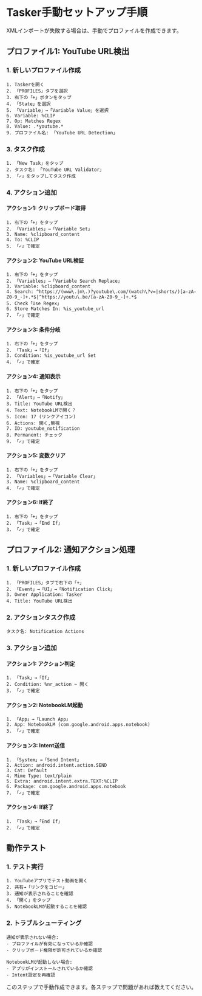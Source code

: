 # Tasker手動セットアップ手順

XMLインポートが失敗する場合は、手動でプロファイルを作成できます。

## プロファイル1: YouTube URL検出

### 1. 新しいプロファイル作成
```
1. Taskerを開く
2. 「PROFILES」タブを選択
3. 右下の「+」ボタンをタップ
4. 「State」を選択
5. 「Variable」→「Variable Value」を選択
6. Variable: %CLIP
7. Op: Matches Regex
8. Value: .*youtube.*
9. プロファイル名: 「YouTube URL Detection」
```

### 3. タスク作成
```
1. 「New Task」をタップ
2. タスク名: 「YouTube URL Validator」
3. 「✓」をタップしてタスク作成
```

### 4. アクション追加

#### アクション1: クリップボード取得
```
1. 右下の「+」をタップ
2. 「Variables」→「Variable Set」
3. Name: %clipboard_content
4. To: %CLIP
5. 「✓」で確定
```

#### アクション2: YouTube URL検証
```
1. 右下の「+」をタップ
2. 「Variables」→「Variable Search Replace」
3. Variable: %clipboard_content
4. Search: ^https://(www\.|m\.)?youtube\.com/(watch\?v=|shorts/)[a-zA-Z0-9_-]+.*$|^https://youtu\.be/[a-zA-Z0-9_-]+.*$
5. Check「Use Regex」
6. Store Matches In: %is_youtube_url
7. 「✓」で確定
```

#### アクション3: 条件分岐
```
1. 右下の「+」をタップ
2. 「Task」→「If」
3. Condition: %is_youtube_url Set
4. 「✓」で確定
```

#### アクション4: 通知表示
```
1. 右下の「+」をタップ
2. 「Alert」→「Notify」
3. Title: YouTube URL検出
4. Text: NotebookLMで開く？
5. Icon: 17 (リンクアイコン)
6. Actions: 開く,無視
7. ID: youtube_notification
8. Permanent: チェック
9. 「✓」で確定
```

#### アクション5: 変数クリア
```
1. 右下の「+」をタップ
2. 「Variables」→「Variable Clear」
3. Name: %clipboard_content
4. 「✓」で確定
```

#### アクション6: If終了
```
1. 右下の「+」をタップ
2. 「Task」→「End If」
3. 「✓」で確定
```

## プロファイル2: 通知アクション処理

### 1. 新しいプロファイル作成
```
1. 「PROFILES」タブで右下の「+」
2. 「Event」→「UI」→「Notification Click」
3. Owner Application: Tasker
4. Title: YouTube URL検出
```

### 2. アクションタスク作成
```
タスク名: Notification Actions
```

### 3. アクション追加

#### アクション1: アクション判定
```
1. 「Task」→「If」
2. Condition: %nr_action ~ 開く
3. 「✓」で確定
```

#### アクション2: NotebookLM起動
```
1. 「App」→「Launch App」
2. App: NotebookLM (com.google.android.apps.notebook)
3. 「✓」で確定
```

#### アクション3: Intent送信
```
1. 「System」→「Send Intent」
2. Action: android.intent.action.SEND
3. Cat: Default
4. Mime Type: text/plain
5. Extra: android.intent.extra.TEXT:%CLIP
6. Package: com.google.android.apps.notebook
7. 「✓」で確定
```

#### アクション4: If終了
```
1. 「Task」→「End If」
2. 「✓」で確定
```

## 動作テスト

### 1. テスト実行
```
1. YouTubeアプリでテスト動画を開く
2. 共有→「リンクをコピー」
3. 通知が表示されることを確認
4. 「開く」をタップ
5. NotebookLMが起動することを確認
```

### 2. トラブルシューティング
```
通知が表示されない場合:
- プロファイルが有効になっているか確認
- クリップボード権限が許可されているか確認

NotebookLMが起動しない場合:
- アプリがインストールされているか確認
- Intent設定を再確認
```

このステップで手動作成できます。各ステップで問題があれば教えてください。